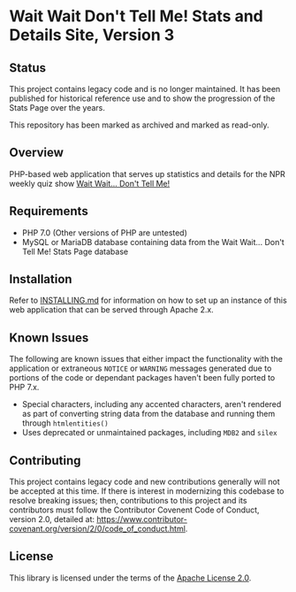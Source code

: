 # Wait Wait Don't Tell Me! Stats and Details Site, Version 3

## Status

This project contains legacy code and is no longer maintained. It has been
published for historical reference use and to show the progression of the
Stats Page over the years.

This repository has been marked as archived and marked as read-only.

## Overview

PHP-based web application that serves up statistics and details for the NPR
weekly quiz show [Wait Wait... Don't Tell Me!](http://waitwait.npr.org)

## Requirements

- PHP 7.0 (Other versions of PHP are untested)
- MySQL or MariaDB database containing data from the Wait Wait... Don't Tell Me! Stats Page database

## Installation

Refer to [INSTALLING.md](INSTALLING.md) for information on how to set up an
instance of this web application that can be served through Apache 2.x.

## Known Issues

The following are known issues that either impact the functionality with the
application or extraneous `NOTICE` or `WARNING` messages generated due to
portions of the code or dependant packages haven't been fully ported to
PHP 7.x.

- Special characters, including any accented characters, aren't rendered
  as part of converting string data from the database and running them
  through `htmlentities()`
- Uses deprecated or unmaintained packages, including `MDB2` and `silex`

## Contributing

This project contains legacy code and new contributions generally will
not be accepted at this time. If there is interest in modernizing this codebase
to resolve breaking issues; then, contributions to this project and its
contributors must follow the Contributor Covenent Code of Conduct, version 2.0,
detailed at:
https://www.contributor-covenant.org/version/2/0/code_of_conduct.html.

## License

This library is licensed under the terms of the
[Apache License 2.0](http://www.apache.org/licenses/LICENSE-2.0).
